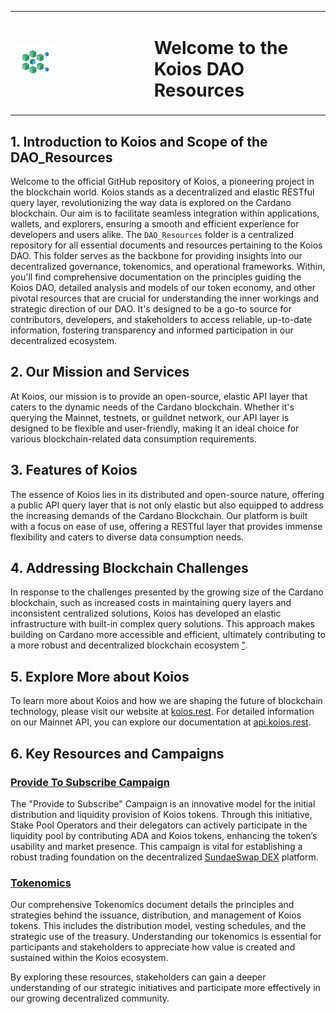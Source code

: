 <table>
  <tr>
    <td>
      <img src="images/token_logo.png" alt="Koios API Logo" title="Koios Decentralised API logo" style="width:200px;">
    </td>
    <td style="vertical-align: middle; text-align: middle; padding-left: 150px">
      <h1>Welcome to the Koios DAO Resources</h1>
    </td>
  </tr>
</table>

## 1. Introduction to Koios and Scope of the DAO_Resources

Welcome to the official GitHub repository of Koios, a pioneering project in the blockchain world. Koios stands as a decentralized and elastic RESTful query layer, revolutionizing the way data is explored on the Cardano blockchain. Our aim is to facilitate seamless integration within applications, wallets, and explorers, ensuring a smooth and efficient experience for developers and users alike.
The `DAO_Resources` folder is a centralized repository for all essential documents and resources pertaining to the Koios DAO. This folder serves as the backbone for providing insights into our decentralized governance, tokenomics, and operational frameworks. Within, you'll find comprehensive documentation on the principles guiding the Koios DAO, detailed analysis and models of our token economy, and other pivotal resources that are crucial for understanding the inner workings and strategic direction of our DAO. It's designed to be a go-to source for contributors, developers, and stakeholders to access reliable, up-to-date information, fostering transparency and informed participation in our decentralized ecosystem.

## 2. Our Mission and Services

At Koios, our mission is to provide an open-source, elastic API layer that caters to the dynamic needs of the Cardano blockchain. Whether it's querying the Mainnet, testnets, or guildnet network, our API layer is designed to be flexible and user-friendly, making it an ideal choice for various blockchain-related data consumption requirements.

## 3. Features of Koios

The essence of Koios lies in its distributed and open-source nature, offering a public API query layer that is not only elastic but also equipped to address the increasing demands of the Cardano Blockchain. Our platform is built with a focus on ease of use, offering a RESTful layer that provides immense flexibility and caters to diverse data consumption needs.

## 4. Addressing Blockchain Challenges

In response to the challenges presented by the growing size of the Cardano blockchain, such as increased costs in maintaining query layers and inconsistent centralized solutions, Koios has developed an elastic infrastructure with built-in complex query solutions. This approach makes building on Cardano more accessible and efficient, ultimately contributing to a more robust and decentralized blockchain ecosystem ["](https://adapulse.io/koios-an-elastic-cardano-query-layer/#:~:text=Koios%20is%20an%20open,leading%20to%20inconsistent%20centralized%20solutions).

## 5. Explore More about Koios

To learn more about Koios and how we are shaping the future of blockchain technology, please visit our website at [koios.rest](https://koios.rest). For detailed information on our Mainnet API, you can explore our documentation at [api.koios.rest](https://api.koios.rest).

## 6. Key Resources and Campaigns

### [Provide To Subscribe Campaign](Provide_To_Subscribe.md)

The "Provide to Subscribe" Campaign is an innovative model for the initial distribution and liquidity provision of Koios tokens. Through this initiative, Stake Pool Operators and their delegators can actively participate in the liquidity pool by contributing ADA and Koios tokens, enhancing the token’s usability and market presence. This campaign is vital for establishing a robust trading foundation on the decentralized [SundaeSwap DEX](https://sundae.fi/) platform.

### [Tokenomics](Tokenomics.md)

Our comprehensive Tokenomics document details the principles and strategies behind the issuance, distribution, and management of Koios tokens. This includes the distribution model, vesting schedules, and the strategic use of the treasury. Understanding our tokenomics is essential for participants and stakeholders to appreciate how value is created and sustained within the Koios ecosystem.

By exploring these resources, stakeholders can gain a deeper understanding of our strategic initiatives and participate more effectively in our growing decentralized community.
